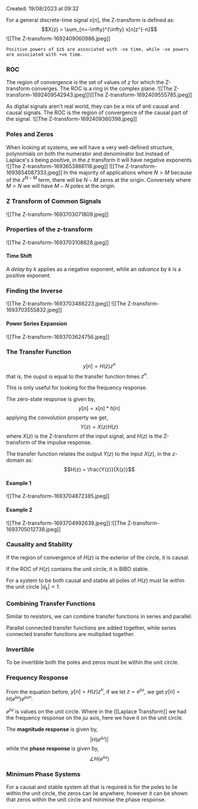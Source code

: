 Created: 19/08/2023 at 09:32

For a general discrete-time signal $x[n]$, the Z-transform is defined as:
$$X(z) = \sum_{n=-\infty}^{\infty} x[n]z^{-n}$$
![[The Z-transform-1692409060986.jpeg]]
```ad-info
Positive powers of $z$ are associated with -ve time, while -ve powers are associated with +ve time.
```

### ROC
The region of convergence is the set of values of $z$ for which the Z-transform converges. The ROC is a ring in the complex plane.
![[The Z-transform-1692409542943.jpeg]]![[The Z-transform-1692409555785.jpeg]]

As digital signals aren't real world, they can be a mix of anti causal and causal signals. The ROC is the region of convergence of the causal part of the signal.
![[The Z-transform-1692409360398.jpeg]]

### Poles and Zeros
When looking at systems, we will have a very well-defined structure, polynomials on both the numerator and denominator but instead of Laplace's $s$ being positive, in the $z$ transform it will have negative exponents
![[The Z-transform-1693653866118.jpeg]]
![[The Z-transform-1693654087333.jpeg]]
In the majority of applications where $N > M$ because of the $z^{N-M}$ term, there will be $N - M$ zeros at the origin. Conversely where $M > N$ we will have $M - N$ poles at the origin.

### Z Transform of Common Signals
![[The Z-transform-1693703071809.jpeg]]
### Properties of the $z$-transform
![[The Z-transform-1693703108628.jpeg]]

#### Time Shift
A *delay* by $k$ applies as a negative exponent, while an *advance* by $k$ is a positive exponent.

### Finding the Inverse
![[The Z-transform-1693703466223.jpeg]]
![[The Z-transform-1693703555832.jpeg]]

#### Power Series Expansion
![[The Z-transform-1693703624756.jpeg]]

### The Transfer Function
$$y[n] = H(z) z^n$$
that is, the ouput is equal to the transfer function times $z^n$.

This is only useful for looking for the frequency response.

The zero-state response is given by,
$$y[n] = x[n] * h[n]$$
applying the convolution property we get,
$$Y(z) = X(z)H(z)$$
where $X(z)$ is the Z-transform of the input signal, and $H(z)$ is the Z-transform of the impulse response.

The transfer function relates the output $Y(z)$ to the input $X(z)$, in the $z$-domain as:
$$H(z) = \frac{Y(z)}{X(z)}$$

#### Example 1
![[The Z-transform-1693704872385.jpeg]]

#### Example 2
![[The Z-transform-1693704992639.jpeg]]
![[The Z-transform-1693705012738.jpeg]]

### Causality and Stability
If the region of convergence of $H(z)$ is the exterior of the circle, it is causal.

If the ROC of $H(z)$ contains the unit circle, it is BIBO stable.

For a system to be both causal and stable all poles of $H(z)$ must lie within the unit circle $|d_k| < 1$.

### Combining Transfer Functions
Similar to resistors, we can combine transfer functions in series and parallel.

Parallel connected transfer functions are added together, while series connected transfer functions are multiplied together.

### Invertible
To be invertible both the poles and zeros must be within the unit circle.

### Frequency Response
From the equation before, $y[n] = H(z) z^n$, if we let $z = e^{j\omega}$, we get $y[n] = H(e^{j\omega}) e^{j\omega n}$.

$e^{j\omega}$ is values on the unit circle. Where in the [[Laplace Transform]] we had the frequency response on the $j \omega$ axis, here we have it on the unit circle.

The **magnitude response** is given by,
$$|H(e^{j\omega})|$$
while the **phase response** is given by,
$$\angle H(e^{j\omega})$$

### Minimum Phase Systems
For a causal and stable system all that is required is for the poles to lie within the unit circle, the zeros can lie anywhere, however it can be shown that zeros within the unit circle and minimise the phase response.
